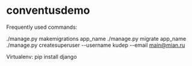 # conventusdemo

Frequently used commands:

./manage.py makemigrations app_name
./manage.py migrate app_name
./manage.py createsuperuser --username kudep --email main@mian.ru


Virtualenv:
pip install django